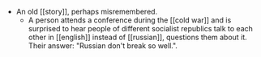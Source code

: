 - An old [[story]], perhaps misremembered.
	- A person attends a conference during the [[cold war]] and is surprised to hear people of different socialist republics talk to each other in [[english]] instead of [[russian]], questions them about it. Their answer: "Russian don't break so well.".